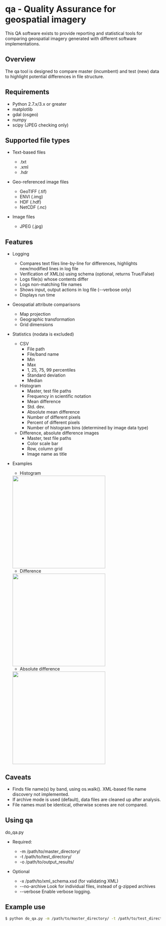 # qa - Quality Assurance for geospatial imagery
This QA software exists to provide reporting and statistical tools for comparing geospatial imagery generated with different software implementations.

## Overview
The qa tool is designed to compare master (incumbent) and test (new) data to highlight potential differences in file structure. 

## Requirements
* Python 2.7.x/3.x or greater
* matplotlib
* gdal (osgeo)
* numpy
* scipy (JPEG checking only)

## Supported file types
* Text-based files
  * .txt
  * .xml
  * .hdr

* Geo-referenced image files
  * GeoTIFF (.tif)
  * ENVI (.img)
  * HDF (.hdf)
  * NetCDF (.nc)

* Image files
  * JPEG (.jpg)

## Features
* Logging
  * Compares text files line-by-line for differences, highlights new/modified lines in log file
  * Verification of XML(s) using schema (optional, returns True/False)
  * Logs file(s) whose contents differ
  * Logs non-matching file names
  * Shows input, output actions in log file (--verbose only)
  * Displays run time

* Geospatial attribute comparisons
  * Map projection
  * Geographic transformation
  * Grid dimensions

* Statistics (nodata is excluded)
  * CSV
    * File path
    * File/band name
    * Min
    * Max
    * 1, 25, 75, 99 percentiles
    * Standard deviation
    * Median
  * Histogram
    * Master, test file paths
    * Frequency in scientific notation
    * Mean difference
    * Std. dev.
    * Absolute mean difference
    * Number of different pixels
    * Percent of different pixels
    * Number of histogram bins (determined by image data type)
  * Difference, absolute difference images
    * Master, test file paths
    * Color scale bar
    * Row, column grid
    * Image name as title

* Examples
  * Histogram
  
  <img src="https://github.com/stevefoga/landsat-tools/raw/master/qa/assets/LC08_L1TP_047027_20131014_20170117_01_T1_sr_band3.img_diff_0_hist.png" width="300">

  * Difference
  
  <img src="https://github.com/stevefoga/landsat-tools/raw/master/qa/assets/LC08_L1TP_047027_20131014_20170117_01_T1_sr_band3.img_diff_0.png" width="300">

  * Absolute difference
  
  <img src="https://github.com/stevefoga/landsat-tools/raw/master/qa/assets/LC08_L1TP_047027_20131014_20170117_01_T1_sr_band3.img_abs_diff_0.png" width="300">


## Caveats
* Finds file name(s) by band, using os.walk(). XML-based file name discovery not implemented.
* If archive mode is used (default), data files are cleaned up after analysis.
* File names must be identical, otherwise scenes are not compared.

## Using qa
do_qa.py 
  
  * Required:
    * -m /path/to/master_directory/
    * -t /path/to/test_directory/
    * -o /path/to/output_results/
  
  * Optional
    * -x /path/to/xml_schema.xsd (for validating XML)
    * --no-archive Look for individual files, instead of g-zipped archives
    * --verbose Enable verbose logging.

## Example use
```bash
$ python do_qa.py -m /path/to/master_directory/ -t /path/to/test_directory/ -o /path/to/output_results/ --verbose
```

